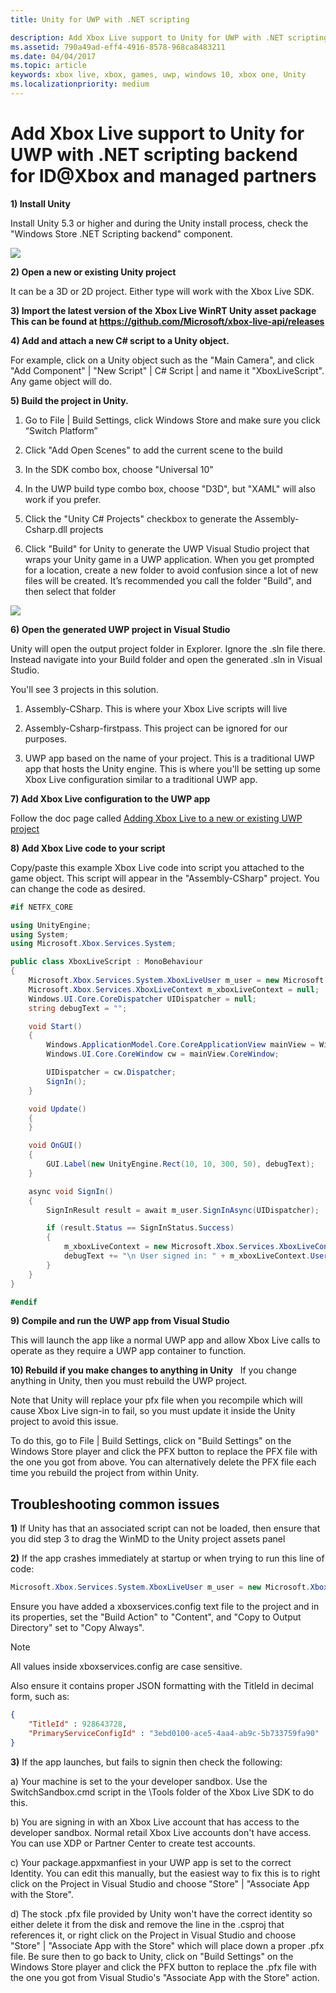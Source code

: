 ```yaml
---
title: Unity for UWP with .NET scripting

description: Add Xbox Live support to Unity for UWP with .NET scripting backend for ID@Xbox and managed partners
ms.assetid: 790a49ad-eff4-4916-8578-968ca8483211
ms.date: 04/04/2017
ms.topic: article
keywords: xbox live, xbox, games, uwp, windows 10, xbox one, Unity
ms.localizationpriority: medium
---
```

# Add Xbox Live support to Unity for UWP with .NET scripting backend for ID@Xbox and managed partners

**1) Install Unity**

Install Unity 5.3 or higher and during the Unity install process, check the "Windows Store .NET Scripting backend" component.

![](../images/unity/unity1-install.png)

**2) Open a new or existing Unity project**

It can be a 3D or 2D project. Either type will work with the Xbox Live SDK.

**3) Import the latest version of the Xbox Live WinRT Unity asset package This can be found at https://github.com/Microsoft/xbox-live-api/releases**

**4) Add and attach a new C\# script to a Unity object.**

For example, click on a Unity object such as the "Main Camera", and click "Add Component" \| "New Script" \| C\# Script \| and name it "XboxLiveScript". Any game object will do.

**5) Build the project in Unity.**

1.  Go to File \| Build Settings, click Windows Store and make sure you click “Switch Platform”

2.  Click "Add Open Scenes" to add the current scene to the build

3.  In the SDK combo box, choose "Universal 10"

4.  In the UWP build type combo box, choose "D3D", but "XAML" will also work if you prefer.

5.  Click the "Unity C\# Projects" checkbox to generate the Assembly-Csharp.dll projects

6.  Click "Build" for Unity to generate the UWP Visual Studio project that wraps your Unity game in a UWP application. When you get prompted for a location, create a new folder to avoid confusion since a lot of new files will be created. It’s recommended you call the folder "Build", and then select that folder

![](../images/unity/unity3-buildsettings.png)


**6) Open the generated UWP project in Visual Studio**

Unity will open the output project folder in Explorer.  Ignore the .sln file there.  Instead navigate into your Build folder and open the generated .sln in Visual Studio.  

You'll see 3 projects in this solution.

1.  Assembly-CSharp. This is where your Xbox Live scripts will live

2.  Assembly-Csharp-firstpass. This project can be ignored for our purposes.

3.  UWP app based on the name of your project. This is a traditional UWP app that hosts the Unity engine. This is where you'll be setting up some Xbox Live configuration similar to a traditional UWP app.


**7) Add Xbox Live configuration to the UWP app**

Follow the doc page called [Adding Xbox Live to a new or existing UWP project](get-started-with-visual-studio-and-uwp.md)

**8) Add Xbox Live code to your script**

Copy/paste this example Xbox Live code into script you attached to the game object. This script will appear in the "Assembly-CSharp" project. You can change the code as desired.

```csharp
#if NETFX_CORE

using UnityEngine;
using System;
using Microsoft.Xbox.Services.System;

public class XboxLiveScript : MonoBehaviour
{
    Microsoft.Xbox.Services.System.XboxLiveUser m_user = new Microsoft.Xbox.Services.System.XboxLiveUser();
    Microsoft.Xbox.Services.XboxLiveContext m_xboxLiveContext = null;
    Windows.UI.Core.CoreDispatcher UIDispatcher = null;
    string debugText = "";

    void Start()
    {
        Windows.ApplicationModel.Core.CoreApplicationView mainView = Windows.ApplicationModel.Core.CoreApplication.MainView;
        Windows.UI.Core.CoreWindow cw = mainView.CoreWindow;

        UIDispatcher = cw.Dispatcher;
        SignIn();
    }

    void Update()
    {
    }

    void OnGUI()
    {
        GUI.Label(new UnityEngine.Rect(10, 10, 300, 50), debugText);
    }

    async void SignIn()
    {
        SignInResult result = await m_user.SignInAsync(UIDispatcher);

        if (result.Status == SignInStatus.Success)
        {
            m_xboxLiveContext = new Microsoft.Xbox.Services.XboxLiveContext(m_user);
            debugText += "\n User signed in: " + m_xboxLiveContext.User.Gamertag;
        }
    }
}

#endif
```

**9) Compile and run the UWP app from Visual Studio**

This will launch the app like a normal UWP app and allow Xbox Live calls to operate as they require a UWP app container to function.

**10) Rebuild if you make changes to anything in Unity**
  
If you change anything in Unity, then you must rebuild the UWP project.

Note that Unity will replace your pfx file when you recompile which will cause Xbox Live sign-in to fail, so you must update it inside the Unity project to avoid this issue.

To do this, go to File \| Build Settings, click on "Build Settings" on the Windows Store player and click the PFX button to replace the PFX file with the one you got from above. You can alternatively delete the PFX file each time you rebuild the project from within Unity.

## Troubleshooting common issues

**1)**
If Unity has that an associated script can not be loaded, then ensure that you did step 3 to drag the WinMD to the Unity project assets panel

**2)**
If the app crashes immediately at startup or when trying to run this line of code:

```csharp
Microsoft.Xbox.Services.System.XboxLiveUser m_user = new Microsoft.Xbox.Services.System.XboxLiveUser();
```

Ensure you have added a xboxservices.config text file to the project and in its properties, set the "Build Action" to "Content", and "Copy to Output Directory" set to "Copy Always".

> [!NOTE]
> All values inside xboxservices.config are case sensitive.

Also ensure it contains proper JSON formatting with the TitleId in decimal form, such as:

```json
{
    "TitleId" : 928643728,
    "PrimaryServiceConfigId" : "3ebd0100-ace5-4aa4-ab9c-5b733759fa90"
}
```

**3)**
If the app launches, but fails to signin then check the following:

a) Your machine is set to the your developer sandbox.  Use the SwitchSandbox.cmd script in the \Tools folder of the Xbox Live SDK to do this.

b) You are signing in with an Xbox Live account that has access to the developer sandbox.  Normal retail Xbox Live accounts don't have access.  You can use XDP or Partner Center to create test accounts.

c) Your package.appxmanfiest in your UWP app is set to the correct Identity.  You can edit this manually, but the easiest way to fix this is to right click on the Project in Visual Studio and choose "Store" \| "Associate App with the Store".

d) The stock .pfx file provided by Unity won't have the correct identity so either delete it from the disk and remove the line in the .csproj that references it, or right click on the Project in Visual Studio and choose "Store" \| "Associate App with the Store" which will place down a proper .pfx file.  Be sure then to go back to Unity, click on "Build Settings" on the Windows Store player and click the PFX button to replace the .pfx file with the one you got from Visual Studio's "Associate App with the Store" action.
